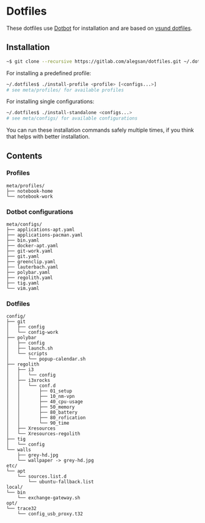 # Dotfiles

These dotfiles use [Dotbot](https://github.com/anishathalye/dotbot) for installation and are
based on [vsund dotfiles](https://github.com/vsund/dotfiles).

## Installation

```bash
~$ git clone --recursive https://gitlab.com/alegsan/dotfiles.git ~/.dotfiles
```

For installing a predefined profile:

```bash
~/.dotfiles$ ./install-profile <profile> [<configs...>]
# see meta/profiles/ for available profiles
```

For installing single configurations:

```bash
~/.dotfiles$ ./install-standalone <configs...>
# see meta/configs/ for available configurations
```

You can run these installation commands safely multiple times, if you think that helps with better installation.


## Contents

### Profiles

```
meta/profiles/
├── notebook-home
└── notebook-work
```

### Dotbot configurations

```
meta/configs/
├── applications-apt.yaml
├── applications-pacman.yaml
├── bin.yaml
├── docker-apt.yaml
├── git-work.yaml
├── git.yaml
├── greenclip.yaml
├── lauterbach.yaml
├── polybar.yaml
├── regolith.yaml
├── tig.yaml
└── vim.yaml
```

### Dotfiles

```
config/
├── git
│   ├── config
│   └── config-work
├── polybar
│   ├── config
│   ├── launch.sh
│   └── scripts
│       └── popup-calendar.sh
├── regolith
│   ├── i3
│   │   └── config
│   ├── i3xrocks
│   │   └── conf.d
│   │       ├── 01_setup
│   │       ├── 10_nm-vpn
│   │       ├── 40_cpu-usage
│   │       ├── 50_memory
│   │       ├── 80_battery
│   │       ├── 80_rofication
│   │       └── 90_time
│   ├── Xresources
│   └── Xresources-regolith
├── tig
│   └── config
└── walls
    ├── grey-hd.jpg
    └── wallpaper -> grey-hd.jpg
etc/
└── apt
    └── sources.list.d
        └── ubuntu-fallback.list
local/
└── bin
    └── exchange-gateway.sh
opt/
└── trace32
    └── config_usb_proxy.t32
```
